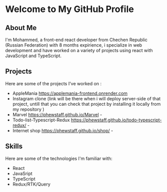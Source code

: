 # Welcome to My GitHub Profile

## About Me

I'm Mohammed, a front-end react developer from Chechen Republic (Russian Federation) with 8 months expirience, i specialize in web development and have worked on a variety of projects using react with JavaScript and TypeScript. 

## Projects

Here are some of the projects I've worked on :

- AppleMania https://applemania-frontend.onrender.com
- Instagram clone  (link will be there when i will deploy server-side of that project, untill that you can check that project by installing it locally from my repository ) 
- Marvel https://phewstaff.github.io/Marvel - 
- Todo-list-Typescript-Redux https://phewstaff.github.io/todo-typescript-redux/ - 
- Internet shop https://phewstaff.github.io/shop/ - 

## Skills

Here are some of the technologies I'm familiar with:

- React
- JavaSript 
- TypeScript
- Redux/RTK/Query


<!--
**phewstaff/phewstaff** is a ✨ _special_ ✨ repository because its `README.md` (this file) appears on your GitHub profile.




